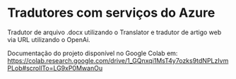 # Tradutores com serviços do Azure
Tradutor de arquivo .docx utilizando o Translator e tradutor de artigo web via URL utilizando o OpenAi.

Documentação do projeto disponível no Google Colab em: https://colab.research.google.com/drive/1_GQnxqi1MsT4y7ozks9tdNPLzIvmPLob#scrollTo=LG9xP0MwanOu
